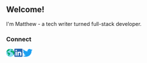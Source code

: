## Welcome!

I'm Matthew - a tech writer turned full-stack developer.

### Connect

[<img align="left" alt="mtthw-website" height="22px" src="./logos/Web.png" target="_blank" />][website]
[<img align="left" alt="mtthw-linkedin | LinkedIn" height="22px" src="./logos/LinkedIn.png" target="_blank" />][linkedin]
[<img align="left" alt="mtthwn-twitter | Twitter" height="22px" src="./logos/Twitter.png" target="_blank" />][twitter]

[website]: https://www.matthew-an.com
[linkedin]: https://www.linkedin.com/in/mtthwn/
[twitter]: https://twitter.com/manlet_matt
